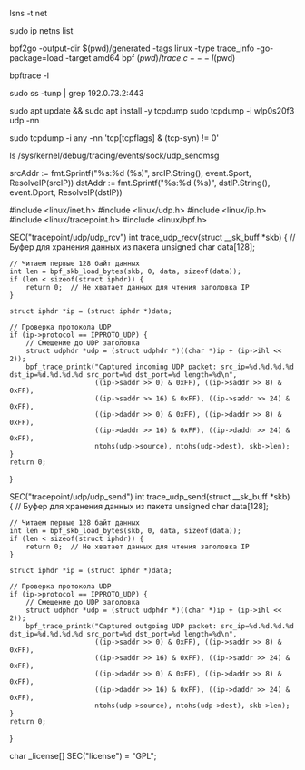 lsns -t net


sudo ip netns list


bpf2go -output-dir $(pwd)/generated -tags linux -type trace_info -go-package=load -target amd64 bpf $(pwd)/trace.c -- -I$(pwd)

bpftrace -l

sudo ss -tunp | grep 192.0.73.2:443


sudo apt update && sudo apt install -y tcpdump
sudo tcpdump -i wlp0s20f3 udp -nn

sudo tcpdump -i any -nn 'tcp[tcpflags] & (tcp-syn) != 0'

ls /sys/kernel/debug/tracing/events/sock/udp_sendmsg


srcAddr := fmt.Sprintf("%s:%d (%s)", srcIP.String(), event.Sport, ResolveIP(srcIP))
dstAddr := fmt.Sprintf("%s:%d (%s)", dstIP.String(), event.Dport, ResolveIP(dstIP))


#include <linux/inet.h>
#include <linux/udp.h>
#include <linux/ip.h>
#include <linux/tracepoint.h>
#include <linux/bpf.h>

SEC("tracepoint/udp/udp_rcv")
int trace_udp_recv(struct __sk_buff *skb) {
    // Буфер для хранения данных из пакета
    unsigned char data[128];

    // Читаем первые 128 байт данных
    int len = bpf_skb_load_bytes(skb, 0, data, sizeof(data));
    if (len < sizeof(struct iphdr)) {
        return 0;  // Не хватает данных для чтения заголовка IP
    }

    struct iphdr *ip = (struct iphdr *)data;

    // Проверка протокола UDP
    if (ip->protocol == IPPROTO_UDP) {
        // Смещение до UDP заголовка
        struct udphdr *udp = (struct udphdr *)((char *)ip + (ip->ihl << 2));
        bpf_trace_printk("Captured incoming UDP packet: src_ip=%d.%d.%d.%d dst_ip=%d.%d.%d.%d src_port=%d dst_port=%d length=%d\n",
                         ((ip->saddr >> 0) & 0xFF), ((ip->saddr >> 8) & 0xFF),
                         ((ip->saddr >> 16) & 0xFF), ((ip->saddr >> 24) & 0xFF),
                         ((ip->daddr >> 0) & 0xFF), ((ip->daddr >> 8) & 0xFF),
                         ((ip->daddr >> 16) & 0xFF), ((ip->daddr >> 24) & 0xFF),
                         ntohs(udp->source), ntohs(udp->dest), skb->len);
    }
    return 0;
}

SEC("tracepoint/udp/udp_send")
int trace_udp_send(struct __sk_buff *skb) {
    // Буфер для хранения данных из пакета
    unsigned char data[128];

    // Читаем первые 128 байт данных
    int len = bpf_skb_load_bytes(skb, 0, data, sizeof(data));
    if (len < sizeof(struct iphdr)) {
        return 0;  // Не хватает данных для чтения заголовка IP
    }

    struct iphdr *ip = (struct iphdr *)data;

    // Проверка протокола UDP
    if (ip->protocol == IPPROTO_UDP) {
        // Смещение до UDP заголовка
        struct udphdr *udp = (struct udphdr *)((char *)ip + (ip->ihl << 2));
        bpf_trace_printk("Captured outgoing UDP packet: src_ip=%d.%d.%d.%d dst_ip=%d.%d.%d.%d src_port=%d dst_port=%d length=%d\n",
                         ((ip->saddr >> 0) & 0xFF), ((ip->saddr >> 8) & 0xFF),
                         ((ip->saddr >> 16) & 0xFF), ((ip->saddr >> 24) & 0xFF),
                         ((ip->daddr >> 0) & 0xFF), ((ip->daddr >> 8) & 0xFF),
                         ((ip->daddr >> 16) & 0xFF), ((ip->daddr >> 24) & 0xFF),
                         ntohs(udp->source), ntohs(udp->dest), skb->len);
    }
    return 0;
}

char _license[] SEC("license") = "GPL";


